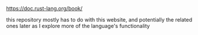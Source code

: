 https://doc.rust-lang.org/book/

this repository mostly has to do with this website, and potentially the related ones later as I explore more of the language's functionality
